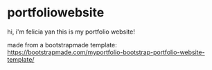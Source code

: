 # portfoliowebsite

hi, i'm felicia yan
this is my portfolio website!

made from a bootstrapmade template: https://bootstrapmade.com/myportfolio-bootstrap-portfolio-website-template/
